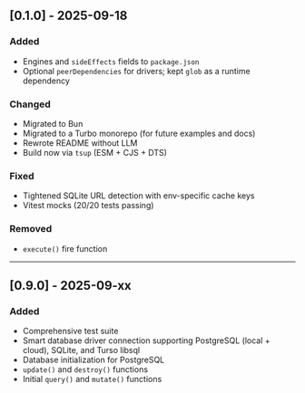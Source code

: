 ## [0.1.0] - 2025-09-18
### Added
- Engines and `sideEffects` fields to `package.json`
- Optional `peerDependencies` for drivers; kept `glob` as a runtime dependency

### Changed
- Migrated to Bun
- Migrated to a Turbo monorepo (for future examples and docs)
- Rewrote README without LLM
- Build now via `tsup` (ESM + CJS + DTS)

### Fixed
- Tightened SQLite URL detection with env-specific cache keys
- Vitest mocks (20/20 tests passing)

### Removed
- `execute()` fire function

---

## [0.9.0] - 2025-09-xx
### Added
- Comprehensive test suite
- Smart database driver connection supporting PostgreSQL (local + cloud), SQLite, and Turso libsql
- Database initialization for PostgreSQL
- `update()` and `destroy()` functions
- Initial `query()` and `mutate()` functions
